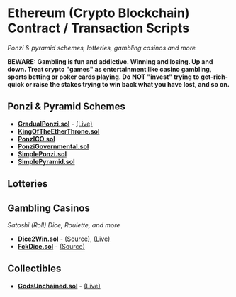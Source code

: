 # Ethereum (Crypto Blockchain) Contract / Transaction Scripts 

_Ponzi & pyramid schemes, lotteries, gambling casinos and more_


**BEWARE: Gambling is fun and addictive. Winning and losing. Up and down.
Treat crypto "games" as entertainment like casino gambling, sports betting or poker cards playing.
Do NOT "invest" trying to get-rich-quick
or raise the stakes trying to win back what you have lost, and so on.**


## Ponzi & Pyramid Schemes

- [**GradualPonzi.sol**](GradualPonzi.sol)   - [(Live)](https://etherscan.io/address/0xf89e29fd10716757d1d3d2997975c639c8750e92#code)
- [**KingOfTheEtherThrone.sol**](KingOfTheEtherThrone.sol)
- [**PonzICO.sol**](PonzICO.sol)
- [**PonziGovernmental.sol**](PonziGovernmental.sol)
- [**SimplePonzi.sol**](SimplePonzi.sol)
- [**SimplePyramid.sol**](SimplePyramid.sol)

## Lotteries


## Gambling Casinos

_Satoshi (Roll) Dice, Roulette, and more_

- [**Dice2Win.sol**](Dice2Win.sol) - [(Source)](https://github.com/dice2-win/contracts), [(Live)](https://etherscan.io/address/0xD1CEeeeee83F8bCF3BEDad437202b6154E9F5405#code)
- [**FckDice.sol**](FckDice.sol) - [(Source)](https://github.com/FCKOfficial/FCK-contracts)


## Collectibles

- [**GodsUnchained.sol**](GodsUnchained.sol) - [(Live)](https://etherscan.io/address/0x6EbeAf8e8E946F0716E6533A6f2cefc83f60e8Ab#code)

